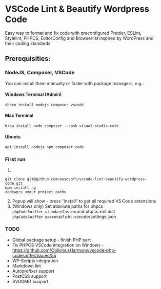 # VSCode Lint & Beautify Wordpress Code
Easy way to format and fix code with preconfigured Prettier, ESLint, Stylelint, PHPCS, EditorConfig and Browserlist inspired by WordPress and their coding standards

## Prerequisities:
### NodeJS, Composer, VSCode
You can install them manually or faster with package managers, e.g.:
#### Windows Terminal (Admin)
```choco install nodejs composer vscode```

#### Mac Terminal
```brew install node composer --cask visual-studio-code```

#### Ubuntu 
```apt install nodejs npm composer code```

### First run
1.
```
git clone git@github.com:musosoft/vscode-lint-beautify-wordpress-code.git
npm install -g
codewpcs <your project path>
```
2. Popup will show - press "Install" to get all required VS Code extensions
3. (Windows only) Set absolute paths for phpcs ``phpCodeSniffer.standardCustom`` and phpcs.xml.dist ``phpCodeSniffer.executable`` in .vscode/settings.json

### TODO
- Global package setup - finish PHP part
- Fix PHPCS VSCode integration on Windows - https://github.com/ObliviousHarmony/vscode-php-codesniffer/issues/55
- WP-Scripts integration
- Markdown lint
- Autoprefixer support
- PostCSS support
- SVGOMG support

